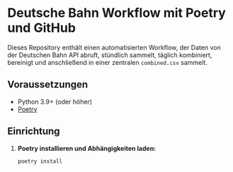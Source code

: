 # Deutsche Bahn Workflow mit Poetry und GitHub

Dieses Repository enthält einen automatisierten Workflow, der Daten von der Deutschen Bahn API abruft, stündlich sammelt, täglich kombiniert, bereinigt und anschließend in einer zentralen `combined.csv` sammelt.

## Voraussetzungen

- Python 3.9+ (oder höher)
- [Poetry](https://python-poetry.org/)

## Einrichtung

1. **Poetry installieren und Abhängigkeiten laden:**
   ```bash
   poetry install
